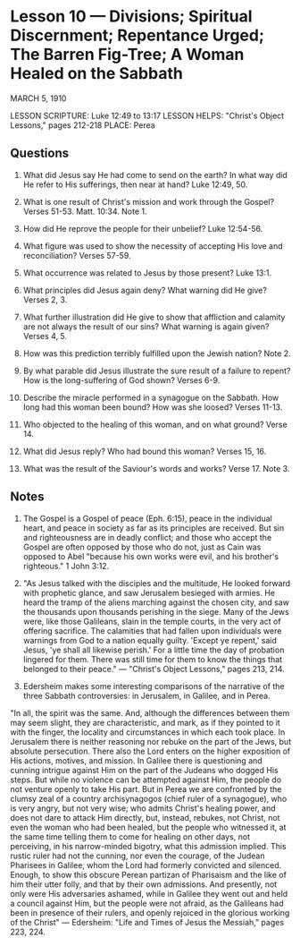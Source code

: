 # Lesson 10 — Divisions; Spiritual Discernment; Repentance Urged; The Barren Fig-Tree; A Woman Healed on the Sabbath

MARCH 5, 1910

LESSON SCRIPTURE: Luke 12:49 to 13:17
LESSON HELPS: "Christ's Object Lessons," pages 212-218
PLACE: Perea

## Questions

1. What did Jesus say He had come to send on the earth? In what way did He refer to His sufferings, then near at hand? Luke 12:49, 50.

2. What is one result of Christ's mission and work through the Gospel? Verses 51-53. Matt. 10:34. Note 1.

3. How did He reprove the people for their unbelief? Luke 12:54-56.

4. What figure was used to show the necessity of accepting His love and reconciliation? Verses 57-59.

5. What occurrence was related to Jesus by those present? Luke 13:1.

6. What principles did Jesus again deny? What warning did He give? Verses 2, 3.

7. What further illustration did He give to show that affliction and calamity are not always the result of our sins? What warning is again given? Verses 4, 5.

8. How was this prediction terribly fulfilled upon the Jewish nation? Note 2.

9. By what parable did Jesus illustrate the sure result of a failure to repent? How is the long-suffering of God shown? Verses 6-9.

10. Describe the miracle performed in a synagogue on the Sabbath. How long had this woman been bound? How was she loosed? Verses 11-13.

11. Who objected to the healing of this woman, and on what ground? Verse 14.

12. What did Jesus reply? Who had bound this woman? Verses 15, 16.

13. What was the result of the Saviour's words and works? Verse 17. Note 3.

## Notes

1. The Gospel is a Gospel of peace (Eph. 6:15), peace in the individual heart, and peace in society as far as its principles are received. But sin and righteousness are in deadly conflict; and those who accept the Gospel are often opposed by those who do not, just as Cain was opposed to Abel "because his own works were evil, and his brother's righteous." 1 John 3:12.

2. "As Jesus talked with the disciples and the multitude, He looked forward with prophetic glance, and saw Jerusalem besieged with armies. He heard the tramp of the aliens marching against the chosen city, and saw the thousands upon thousands perishing in the siege. Many of the Jews were, like those Galileans, slain in the temple courts, in the very act of offering sacrifice. The calamities that had fallen upon individuals were warnings from God to a nation equally guilty. 'Except ye repent,' said Jesus, 'ye shall all likewise perish.' For a little time the day of probation lingered for them. There was still time for them to know the things that belonged to their peace." — "Christ's Object Lessons," pages 213, 214.

3. Edersheim makes some interesting comparisons of the narrative of the three Sabbath controversies: in Jerusalem, in Galilee, and in Perea.

"In all, the spirit was the same. And, although the differences between them may seem slight, they are characteristic, and mark, as if they pointed to it with the finger, the locality and circumstances in which each took place. In Jerusalem there is neither reasoning nor rebuke on the part of the Jews, but absolute persecution. There also the Lord enters on the higher exposition of His actions, motives, and mission. In Galilee there is questioning and cunning intrigue against Him on the part of the Judeans who dogged His steps. But while no violence can be attempted against Him, the people do not venture openly to take His part. But in Perea we are confronted by the clumsy zeal of a country archisynagogos (chief ruler of a synagogue), who is very angry, but not very wise; who admits Christ's healing power, and does not dare to attack Him directly, but, instead, rebukes, not Christ, not even the woman who had been healed, but the people who witnessed it, at the same time telling them to come for healing on other days, not perceiving, in his narrow-minded bigotry, what this admission implied. This rustic ruler had not the cunning, nor even the courage, of the Judean Pharisees in Galilee, whom the Lord had formerly convicted and silenced. Enough, to show this obscure Perean partizan of Pharisaism and the like of him their utter folly, and that by their own admissions. And presently, not only were His adversaries ashamed, while in Galilee they went out and held a council against Him, but the people were not afraid, as the Galileans had been in presence of their rulers, and openly rejoiced in the glorious working of the Christ" — Edersheim: "Life and Times of Jesus the Messiah," pages 223, 224.